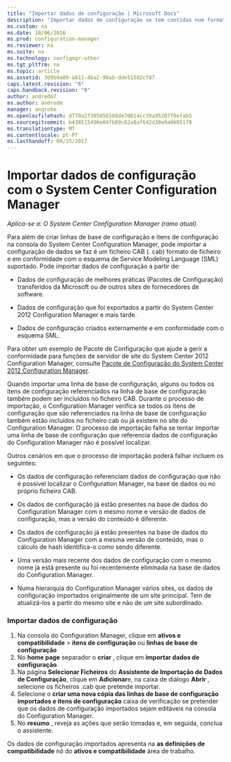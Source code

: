 ```yaml
---
title: "Importar dados de configuração | Microsoft Docs"
description: "Importar dados de configuração se tem contidas num formato de ficheiro cab e respeita o esquema de Service Modeling Language suportado."
ms.custom: na
ms.date: 10/06/2016
ms.prod: configuration-manager
ms.reviewer: na
ms.suite: na
ms.technology: configmgr-other
ms.tgt_pltfrm: na
ms.topic: article
ms.assetid: 309b9a09-a611-4ba2-90ab-dde51582cf87
caps.latest.revision: "6"
caps.handback.revision: "0"
author: andredm7
ms.author: andredm
manager: angrobe
ms.openlocfilehash: d770a2f305856560de70014cc39a95207f0efab5
ms.sourcegitcommit: b438515490e04fb09c82a8af642d38e9a0605178
ms.translationtype: MT
ms.contentlocale: pt-PT
ms.lasthandoff: 09/15/2017
---
```

# <a name="import-configuration-data-with-system-center-configuration-manager"></a>Importar dados de configuração com o System Center Configuration Manager

*Aplica-se a: O System Center Configuration Manager (ramo atual)*

Para além de criar linhas de base de configuração e itens de configuração na consola do System Center Configuration Manager, pode importar a configuração de dados se faz é um ficheiro CAB (. cab) formato de ficheiro e em conformidade com o esquema de Service Modeling Language (SML) suportado. Pode importar dados de configuração a partir de:  

-   Dados de configuração de melhores práticas (Pacotes de Configuração) transferidos da Microsoft ou de outros sites de fornecedores de software.  

-   Dados de configuração que foi exportados a partir do System Center 2012 Configuration Manager e mais tarde.  

-   Dados de configuração criados externamente e em conformidade com o esquema SML.  

 Para obter um exemplo de Pacote de Configuração que ajude a gerir a conformidade para funções de servidor de site do System Center 2012 Configuration Manager, consulte [Pacote de Configuração do System Center 2012 Configuration Manager](http://www.microsoft.com/en-us/download/details.aspx?id=30710&WT.mc_id=rss_alldownloads_all).  

Quando importar uma linha de base de configuração, alguns ou todos os itens de configuração referenciados na linha de base de configuração também podem ser incluídos no ficheiro CAB. Durante o processo de importação, o Configuration Manager verifica se todos os itens de configuração que são referenciados na linha de base de configuração também estão incluídos no ficheiro cab ou já existem no site do Configuration Manager. O processo de importação falha se tentar importar uma linha de base de configuração que referencia dados de configuração do Configuration Manager não é possível localizar.  

Outros cenários em que o processo de importação poderá falhar incluem os seguintes:  

-   Os dados de configuração referenciam dados de configuração que não é possível localizar o Configuration Manager, na base de dados ou no próprio ficheiro CAB.  

-   Os dados de configuração já estão presentes na base de dados do Configuration Manager com o mesmo nome e versão de dados de configuração, mas a versão do conteúdo é diferente.  

-   Os dados de configuração já estão presentes na base de dados do Configuration Manager com a mesma versão de conteúdo, mas o cálculo de hash identifica-o como sendo diferente.  

-   Uma versão mais recente dos dados de configuração com o mesmo nome já está presente ou foi recentemente eliminada na base de dados do Configuration Manager.  

-   Numa hierarquia do Configuration Manager vários sites, os dados de configuração importados originalmente de um site principal. Tem de atualizá-los a partir do mesmo site e não de um site subordinado.  

### <a name="import-configuration-data"></a>Importar dados de configuração  

1.  Na consola do Configuration Manager, clique em **ativos e compatibilidade** > **itens de configuração** ou **linhas de base de configuração**
2.  No **home page** separador o **criar** , clique em **importar dados de configuração**.  
3.  Na página **Selecionar Ficheiros** do **Assistente de Importação de Dados de Configuração**, clique em **Adicionar**e, na caixa de diálogo **Abrir** , selecione os ficheiros .cab que pretende importar.  
4.  Selecione o **criar uma nova cópia das linhas de base de configuração importados e itens de configuração** caixa de verificação se pretender que os dados de configuração importados sejam editáveis na consola do Configuration Manager.  
5.  No **resumo** , reveja as ações que serão tomadas e, em seguida, conclua o assistente.  

Os dados de configuração importados apresenta na **as definições de compatibilidade** nó do **ativos e compatibilidade** área de trabalho.  
